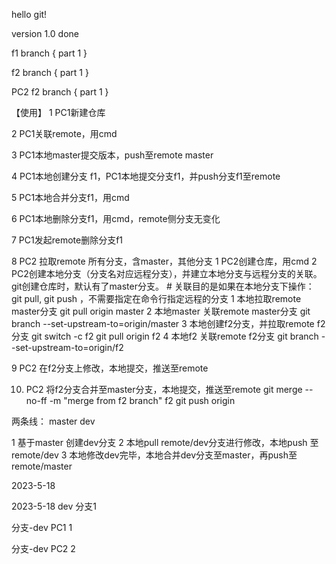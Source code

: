hello git!

version 1.0 done

f1 branch {
    part 1
}

f2 branch {
    part 1
}

PC2 f2 branch {
    part 1
}

【使用】
1 PC1新建仓库

2 PC1关联remote，用cmd

3 PC1本地master提交版本，push至remote master

4 PC1本地创建分支 f1，PC1本地提交分支f1，并push分支f1至remote

5 PC1本地合并分支f1，用cmd

6 PC1本地删除分支f1，用cmd，remote侧分支无变化

7 PC1发起remote删除分支f1


8 PC2 拉取remote 所有分支，含master，其他分支
  1 PC2创建仓库，用cmd
  2 PC2创建本地分支（分支名对应远程分支），并建立本地分支与远程分支的关联。git创建仓库时，默认有了master分支。
    # 关联目的是如果在本地分支下操作： git pull, git push ，不需要指定在命令行指定远程的分支
    1 本地拉取remote master分支
      git pull origin master
    2 本地master 关联remote master分支
      git branch --set-upstream-to=origin/master
    3 本地创建f2分支，并拉取remote f2分支
      git switch -c f2
      git pull origin f2
    4 本地f2 关联remote f2分支
      git branch --set-upstream-to=origin/f2
    
9 PC2 在f2分支上修改，本地提交，推送至remote

10. PC2 将f2分支合并至master分支，本地提交，推送至remote
    git merge --no-ff -m "merge from f2 branch" f2
    git push origin


两条线：
master
dev


1 基于master 创建dev分支
2 本地pull remote/dev分支进行修改，本地push 至remote/dev
3 本地修改dev完毕，本地合并dev分支至master，再push至remote/master

2023-5-18

2023-5-18 dev 分支1

分支-dev PC1 1

分支-dev PC2 2 